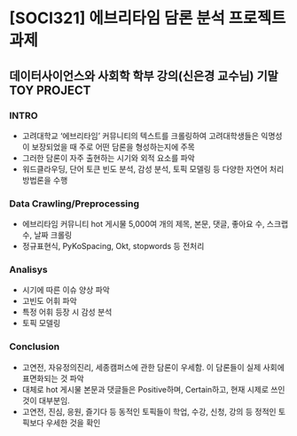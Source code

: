 # [SOCI321] 에브리타임 담론 분석 프로젝트 과제

## 데이터사이언스와 사회학 학부 강의(신은경 교수님) 기말 TOY PROJECT

### INTRO
- 고려대학교 ‘에브리타임’ 커뮤니티의 텍스트를 크롤링하여 고려대학생들은 익명성이 보장되었을 때 주로 어떤 담론을 형성하는지에 주목 
- 그러한 담론이 자주 출현하는 시기와 외적 요소를 파악
- 워드클라우딩, 단어 토큰 빈도 분석, 감성 분석, 토픽 모델링 등 다양한 자연어 처리 방법론을 수행


### Data Crawling/Preprocessing
- 에브리타임 커뮤니티 hot 게시물 5,000여 개의 제목, 본문, 댓글, 좋아요 수, 스크랩 수, 날짜 크롤링
- 정규표현식, PyKoSpacing, Okt, stopwords 등 전처리

### Analisys
- 시기에 따른 이슈 양상 파악
- 고빈도 어휘 파악
- 특정 어휘 등장 시 감성 분석
- 토픽 모델링

### Conclusion
- 고연전, 자유정의진리, 세종캠퍼스에 관한 담론이 우세함. 이 담론들이 실제 사회에 표면화되는 것 파악
- 대체로 hot 게시물 본문과 댓글들은 Positive하며, Certain하고, 현재 시제로 쓰인 것이 대부분임.
- 고연전, 진심, 응원, 즐기다 등 동적인 토픽들이 학업, 수강, 신청, 강의 등 정적인 토픽보다 우세한 것을 확인
